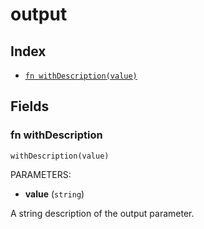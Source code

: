 # output



## Index

* [`fn withDescription(value)`](#fn-withdescription)

## Fields

### fn withDescription

```jsonnet
withDescription(value)
```

PARAMETERS:

* **value** (`string`)

A string description of the output parameter.